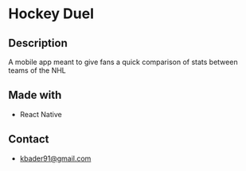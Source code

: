 # Hockey Duel

## Description
A mobile app meant to give fans a quick comparison of stats between teams of the NHL 

## Made with
* React Native

## Contact
* kbader91@gmail.com